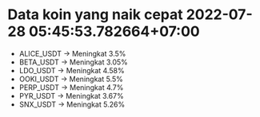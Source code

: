 # Data koin yang naik cepat 2022-07-28 05:45:53.782664+07:00

* ALICE_USDT -> Meningkat 3.5%
* BETA_USDT -> Meningkat 3.05%
* LDO_USDT -> Meningkat 4.58%
* OOKI_USDT -> Meningkat 5.5%
* PERP_USDT -> Meningkat 4.7%
* PYR_USDT -> Meningkat 3.67%
* SNX_USDT -> Meningkat 5.26%
